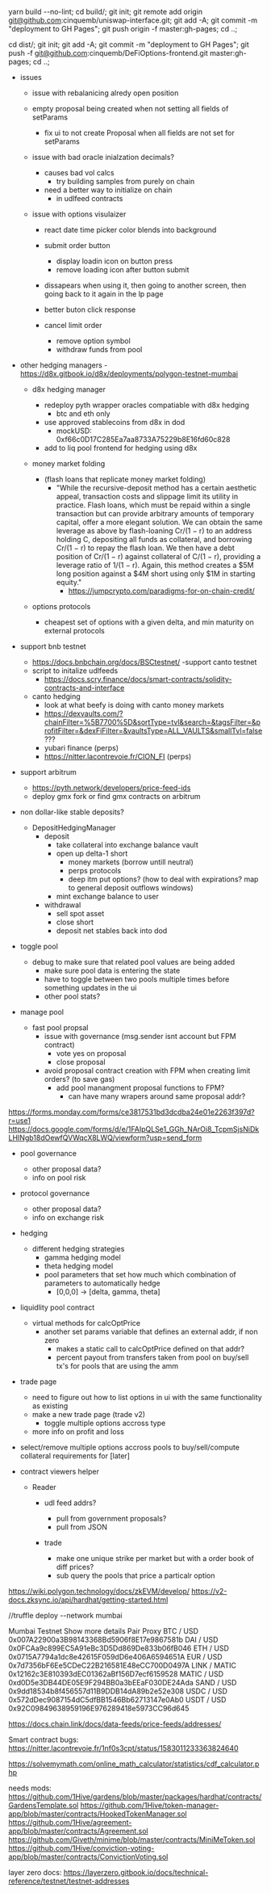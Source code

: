 
yarn build --no-lint; cd build/; git init; git remote add origin git@github.com:cinquemb/uniswap-interface.git; git add -A; git commit -m "deployment to GH Pages"; git push origin -f master:gh-pages; cd ..;

cd dist/; git init; git add -A; git commit -m "deployment to GH Pages"; git push -f git@github.com:cinquemb/DeFiOptions-frontend.git master:gh-pages; cd ..;


- issues
	- issue with rebalanicing alredy open position
	- empty proposal being created when not setting all fields of setParams
		- fix ui to not create Proposal when all fields are not set for setParams

	
	- issue with bad oracle inialzation decimals?
		- causes bad vol calcs
			- try building samples from purely on chain
		- need a better way to initialize on chain
			- in udlfeed contracts

	- issue with options visulaizer
		- react date time picker color blends into background
		- submit order button
			- display loadin icon on button press
			- remove loading icon after button submit
		
		- dissapears when using it, then going to another screen, then going back to it again in the lp page
		
		- better buton click response

		- cancel limit order
			- remove option symbol
			- withdraw funds from pool

- other hedging managers
	-https://d8x.gitbook.io/d8x/deployments/polygon-testnet-mumbai
	- d8x hedging manager
		- redeploy pyth wrapper oracles compatiable with d8x hedging
			- btc and eth only
		- use approved stablecoins from d8x in dod
			- mockUSD: 0xf66c0D17C285Ea7aa8733A75229b8E16fd60c828
		- add to liq pool frontend for hedging using d8x


	- money market folding

		- (flash loans that replicate money market folding)
			- "While the recursive-deposit method has a certain aesthetic appeal, transaction costs and slippage limit its utility in practice. Flash loans, which must be repaid within a single transaction but can provide arbitrary amounts of temporary capital, offer a more elegant solution. We can obtain the same leverage as above by flash-loaning Cr/(1 − r) to an address holding C, depositing all funds as collateral, and borrowing Cr/(1 − r) to repay the flash loan. We then have a debt position of Cr/(1 − r) against collateral of C/(1 − r), providing a leverage ratio of 1/(1 − r). Again, this method creates a $5M long position against a $4M short using only $1M in starting equity."
				- https://jumpcrypto.com/paradigms-for-on-chain-credit/
	- options protocols
		- cheapest set of options with a given delta, and min maturity on external protocols

- support bnb  testnet
	- https://docs.bnbchain.org/docs/BSCtestnet/
-support canto testnet
	- script to initalize udlfeeds
		- https://docs.scry.finance/docs/smart-contracts/solidity-contracts-and-interface
	- canto hedging
		- look at what beefy is doing with canto money markets
		- https://dexvaults.com/?chainFilter=%5B7700%5D&sortType=tvl&search=&tagsFilter=&profitFilter=&dexFiFilter=&vaultsType=ALL_VAULTS&smallTvl=false ???
		- yubari finance (perps)
		- https://nitter.lacontrevoie.fr/CION_FI (perps)

- support arbitrum
	- https://pyth.network/developers/price-feed-ids
	- deploy gmx fork or find gmx contracts on arbitrum

- non dollar-like stable deposits?
	- DepositHedgingManager
		- deposit
			- take collateral into exchange balance vault
			- open up delta-1 short
				- money markets (borrow untill neutral)
				- perps protocols
				- deep itm put options? (how to deal with expirations? map to general deposit outflows windows)
			- mint exchange balance to user
		- withdrawal
			- sell spot asset
			- close short
			- deposit net stables back into dod



- toggle pool
	- debug to make sure that related pool values are being added
		- make sure pool data is entering the state
		- have to toggle between two pools multiple times before something updates in the ui
		- other pool stats?

- manage pool
	- fast pool propsal
		- issue with governance (msg.sender isnt account but FPM contract)
			- vote yes on proposal
			- close proposal
		- avoid proposal contract creation with FPM when creating limit orders? (to save gas)
			- add pool manangment proposal functions to FPM?
				- can have many wrapers around same proposal addr?

https://forms.monday.com/forms/ce3817531bd3dcdba24e01e2263f397d?r=use1
https://docs.google.com/forms/d/e/1FAIpQLSe1_GGh_NArOi8_TcpmSjsNiDkLHINgb18dOewfQVWqcX8LWQ/viewform?usp=send_form


- pool governance
	- other proposal data?
	- info on pool risk


- protocol governance
	- other proposal data?
	- info on exchange risk


- hedging
	- different hedging strategies
		- gamma hedging model
		- theta hedging model
		- pool parameters that set how much which combination of parameters to automatically hedge
			- [0,0,0] -> [delta, gamma, theta]

- liquidlity pool contract
	- virtual methods for calcOptPrice
		- another set params variable that defines an external addr, if non zero
			- makes a static call to calcOptPrice defined on that addr?
			- percent payout from transfers taken from pool on buy/sell tx's for pools that are using the amm

- trade page
	- need to figure out how to list options in ui with the same functionality as existing
	- make a new trade page (trade v2)
		- toggle multiple options accross type
	- more info on profit and loss

- select/remove multiple options accross pools to buy/sell/compute collateral requirements for [later]			
- contract viewers helper
	- Reader		
		- udl feed addrs?
			- pull from government proposals?
			- pull from JSON

		- trade
			- make one unique strike per market but with a order book of diff prices?
			- sub query the pools that price a particalr option


https://wiki.polygon.technology/docs/zkEVM/develop/
https://v2-docs.zksync.io/api/hardhat/getting-started.html

//truffle deploy --network mumbai


Mumbai Testnet
Show more details
Pair 	Proxy
BTC / USD 	0x007A22900a3B98143368Bd5906f8E17e9867581b
DAI / USD 	0x0FCAa9c899EC5A91eBc3D5Dd869De833b06fB046
ETH / USD 	0x0715A7794a1dc8e42615F059dD6e406A6594651A
EUR / USD 	0x7d7356bF6Ee5CDeC22B216581E48eCC700D0497A
LINK / MATIC 	0x12162c3E810393dEC01362aBf156D7ecf6159528
MATIC / USD 	0xd0D5e3DB44DE05E9F294BB0a3bEEaF030DE24Ada
SAND / USD 	0x9dd18534b8f456557d11B9DDB14dA89b2e52e308
USDC / USD 	0x572dDec9087154dC5dfBB1546Bb62713147e0Ab0
USDT / USD 	0x92C09849638959196E976289418e5973CC96d645

https://docs.chain.link/docs/data-feeds/price-feeds/addresses/


Smart contract bugs: https://nitter.lacontrevoie.fr/1nf0s3cpt/status/1583011233363824640

https://solvemymath.com/online_math_calculator/statistics/cdf_calculator.php


needs mods: https://github.com/1Hive/gardens/blob/master/packages/hardhat/contracts/GardensTemplate.sol
https://github.com/1Hive/token-manager-app/blob/master/contracts/HookedTokenManager.sol
https://github.com/1Hive/agreement-app/blob/master/contracts/Agreement.sol
https://github.com/Giveth/minime/blob/master/contracts/MiniMeToken.sol
https://github.com/1Hive/conviction-voting-app/blob/master/contracts/ConvictionVoting.sol


layer zero docs: https://layerzero.gitbook.io/docs/technical-reference/testnet/testnet-addresses